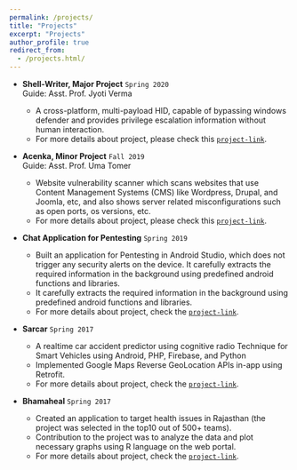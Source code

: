 ```yaml
---
permalink: /projects/
title: "Projects"
excerpt: "Projects"
author_profile: true
redirect_from: 
  - /projects.html/
---
```

* **Shell-Writer, Major Project**  `Spring 2020` <br>
 Guide: Asst. Prof. Jyoti Verma  
  * A cross-platform, multi-payload HID, capable of bypassing windows defender and provides privilege escalation information without human interaction.
  * For more details about project, please check this [`project-link`](https://github.com/DoMINAToR98/Shell-Writer). 

* **Acenka, Minor Project**  `Fall 2019`  
 Guide: Asst. Prof. Uma Tomer  
  * Website vulnerability scanner which scans websites that use Content Management Systems (CMS) like Wordpress, Drupal, and Joomla, etc, and also shows server related misconfigurations such as open ports, os versions, etc.
  * For more details about project, please check this [`project-link`](https://github.com/DoMINAToR98/CMS_Scanner). 

* **Chat Application for Pentesting**  `Spring 2019`
  * Built an application for Pentesting in Android Studio, which does not trigger any security alerts on the device. It carefully extracts the required information in the background using predefined android functions and libraries.
  * It carefully extracts the required information in the background using predefined android functions and libraries.
  * For more details about project, check the [`project-link`](https://github.com/DoMINAToR98/ChatApplication_for_Pentesting). 

* **Sarcar**  `Spring 2017`
  * A realtime car accident predictor using cognitive radio Technique for Smart Vehicles using Android, PHP, Firebase, and Python
  * Implemented Google Maps Reverse GeoLocation APIs in-app using Retrofit.
  * For more details about project, check the [`project-link`](https://github.com/Kida007/SarCar). 

* **Bhamaheal**  `Spring 2017` 
  * Created an application to target health issues in Rajasthan (the project was selected in the top10 out of 500+ teams).
  * Contribution to the project was to analyze the data and plot necessary graphs using R language on the web portal.
  * For more details about project, check the [`project-link`](https://github.com/ronaksakhuja/BhamaHeal-Rajasthan). 
